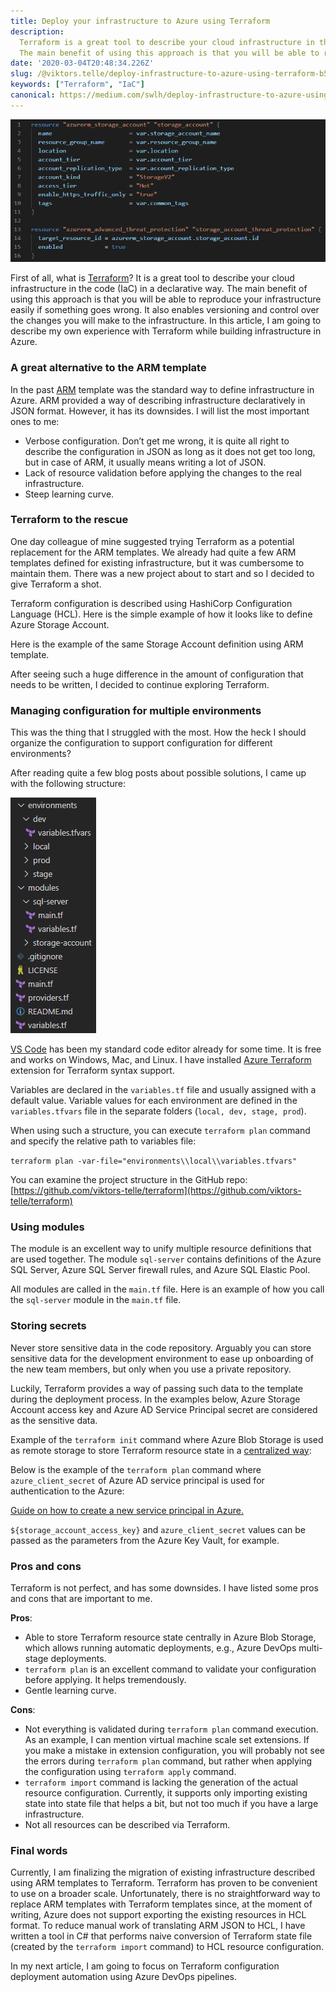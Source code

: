 ```yaml
---
title: Deploy your infrastructure to Azure using Terraform
description:
  Terraform is a great tool to describe your cloud infrastructure in the code (IaC) in a declarative way.
  The main benefit of using this approach is that you will be able to reproduce your infrastructure easily if something goes wrong. In this article, I am going to describe my own experience with Terraform while building infrastructure in Azure.
date: '2020-03-04T20:48:34.226Z'
slug: /@viktors.telle/deploy-infrastructure-to-azure-using-terraform-b55cbab13929
keywords: ["Terraform", "IaC"]
canonical: https://medium.com/swlh/deploy-infrastructure-to-azure-using-terraform-b55cbab13929
---
```


![Terraform Storage Account Resource Example](storage-account-example.png)

First of all, what is [Terraform](https://www.terraform.io/)? It is a great tool to describe your cloud infrastructure in the code (IaC) in a declarative way. The main benefit of using this approach is that you will be able to reproduce your infrastructure easily if something goes wrong. It also enables versioning and control over the changes you will make to the infrastructure. In this article, I am going to describe my own experience with Terraform while building infrastructure in Azure.

### A great alternative to the ARM template

In the past [ARM](https://docs.microsoft.com/en-us/azure/azure-resource-manager/templates/overview) template was the standard way to define infrastructure in Azure. ARM provided a way of describing infrastructure declaratively in JSON format. However, it has its downsides. I will list the most important ones to me:

* Verbose configuration. Don’t get me wrong, it is quite all right to describe the configuration in JSON as long as it does not get too long, but in case of ARM, it usually means writing a lot of JSON.
* Lack of resource validation before applying the changes to the real infrastructure.
* Steep learning curve.

### Terraform to the rescue

One day colleague of mine suggested trying Terraform as a potential replacement for the ARM templates. We already had quite a few ARM templates defined for existing infrastructure, but it was cumbersome to maintain them. There was a new project about to start and so I decided to give Terraform a shot.

Terraform configuration is described using HashiCorp Configuration Language (HCL). Here is the simple example of how it looks like to define Azure Storage Account.

Here is the example of the same Storage Account definition using ARM template.

After seeing such a huge difference in the amount of configuration that needs to be written, I decided to continue exploring Terraform.

### Managing configuration for multiple environments

This was the thing that I struggled with the most. How the heck I should organize the configuration to support configuration for different environments?

After reading quite a few blog posts about possible solutions, I came up with the following structure:

![Possible Terraform Configuration Project Structure](terraform-configuration-project-structure.png)

[VS Code](https://code.visualstudio.com/) has been my standard code editor already for some time. It is free and works on Windows, Mac, and Linux. I have installed [Azure Terraform](https://marketplace.visualstudio.com/items?itemName=ms-azuretools.vscode-azureterraform) extension for Terraform syntax support.

Variables are declared in the `variables.tf` file and usually assigned with a default value. Variable values for each environment are defined in the `variables.tfvars` file in the separate folders (`local, dev, stage, prod`).

When using such a structure, you can execute `terraform plan` command and specify the relative path to variables file:

`terraform plan -var-file="environments\\local\\variables.tfvars"`

You can examine the project structure in the GitHub repo: [https://github.com/viktors-telle/terraform](https://github.com/viktors-telle/terraform)

### Using modules

The module is an excellent way to unify multiple resource definitions that are used together. The module `sql-server` contains definitions of the Azure SQL Server, Azure SQL Server firewall rules, and Azure SQL Elastic Pool.

All modules are called in the `main.tf` file. Here is an example of how you call the `sql-server` module in the `main.tf` file.

### Storing secrets

Never store sensitive data in the code repository. Arguably you can store sensitive data for the development environment to ease up onboarding of the new team members, but only when you use a private repository.

Luckily, Terraform provides a way of passing such data to the template during the deployment process. In the examples below, Azure Storage Account access key and Azure AD Service Principal secret are considered as the sensitive data.

Example of the `terraform init` command where Azure Blob Storage is used as remote storage to store Terraform resource state in a [centralized way](https://www.terraform.io/docs/backends/types/azurerm.html):

Below is the example of the `terraform plan` command where `azure_client_secret` of Azure AD service principal is used for authentication to the Azure:

[Guide on how to create a new service principal in Azure.](https://www.terraform.io/docs/providers/azurerm/guides/service_principal_client_secret.html)

`${storage_account_access_key}` and `azure_client_secret` values can be passed as the parameters from the Azure Key Vault, for example.

### Pros and cons

Terraform is not perfect, and has some downsides. I have listed some pros and cons that are important to me.

**Pros**:

* Able to store Terraform resource state centrally in Azure Blob Storage, which allows running automatic deployments, e.g., Azure DevOps multi-stage deployments.
* `terraform plan` is an excellent command to validate your configuration before applying. It helps tremendously.
* Gentle learning curve.

**Cons**:

* Not everything is validated during `terraform plan` command execution. As an example, I can mention virtual machine scale set extensions. If you make a mistake in extension configuration, you will probably not see the errors during `terraform plan` command, but rather when applying the configuration using `terraform apply` command.
* `terraform import` command is lacking the generation of the actual resource configuration. Currently, it supports only importing existing state into state file that helps a bit, but not too much if you have a large infrastructure.
* Not all resources can be described via Terraform.

### Final words

Currently, I am finalizing the migration of existing infrastructure described using ARM templates to Terraform. Terraform has proven to be convenient to use on a broader scale. Unfortunately, there is no straightforward way to replace ARM templates with Terraform templates since, at the moment of writing, Azure does not support exporting the existing resources in HCL format. To reduce manual work of translating ARM JSON to HCL, I have written a tool in C# that performs naive conversion of Terraform state file (created by the `terraform import` command) to HCL resource configuration.

In my next article, I am going to focus on Terraform configuration deployment automation using Azure DevOps pipelines.
